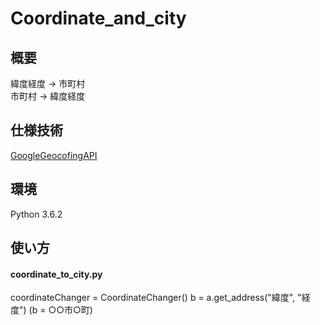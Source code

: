 # Coordinate_and_city
## 概要
緯度経度 -> 市町村  
市町村 -> 緯度経度  

## 仕様技術
[GoogleGeocofingAPI](https://developers.google.com/maps/documentation/geocoding/intro?hl=ja)


## 環境
Python 3.6.2  

## 使い方
#### coordinate_to_city.py
coordinateChanger = CoordinateChanger()
b = a.get_address("緯度", "経度")
(b = ○○市○町)

